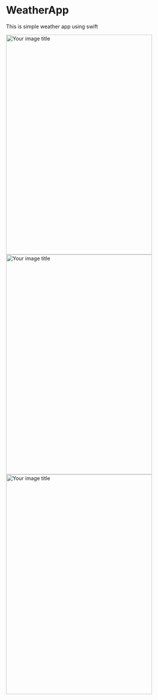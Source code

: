 # WeatherApp
This is simple weather app using swift

<img src="https://user-images.githubusercontent.com/75677276/124427254-c2e4d700-dd88-11eb-9c73-9634c3b0fedf.png" alt="Your image title" width="400" height="600" />

<img src="https://user-images.githubusercontent.com/75677276/124427489-12c39e00-dd89-11eb-9426-019c827b601c.png" alt="Your image title" width="400" height="600" />

<img src="https://user-images.githubusercontent.com/75677276/124427686-56b6a300-dd89-11eb-925a-8ea7b2f2d1e3.png" alt="Your image title" width="400" height="600" />








